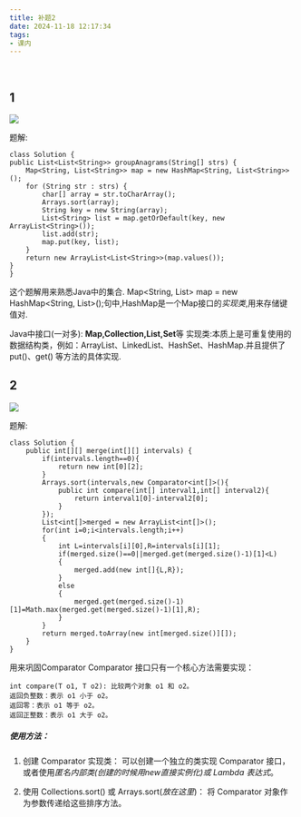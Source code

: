 ```yaml
---
title: 补题2
date: 2024-11-18 12:17:34
tags:
- 课内
---
```

 <!-- more -->
## 1

![](https://pic.imgdb.cn/item/673ac16bd29ded1a8c468745.png)

题解:

    class Solution {
    public List<List<String>> groupAnagrams(String[] strs) {
        Map<String, List<String>> map = new HashMap<String, List<String>>();
        for (String str : strs) {
            char[] array = str.toCharArray();
            Arrays.sort(array);
            String key = new String(array);
            List<String> list = map.getOrDefault(key, new ArrayList<String>());
            list.add(str);
            map.put(key, list);
        }
        return new ArrayList<List<String>>(map.values());
    }
    }

这个题解用来熟悉Java中的集合.
Map<String, List<String>> map = new HashMap<String, List<String>>();句中,HashMap是一个Map接口的*实现类*,用来存储键值对.

Java中接口(一对多):
**Map,Collection,List,Set**等
实现类:本质上是可重复使用的数据结构类，例如：ArrayList、LinkedList、HashSet、HashMap.并且提供了 put()、get() 等方法的具体实现.

## 2

![](https://pic.imgdb.cn/item/673aca5fd29ded1a8c4d338a.png)

题解:

    class Solution {
        public int[][] merge(int[][] intervals) {
            if(intervals.length==0){
                return new int[0][2];
            }
            Arrays.sort(intervals,new Comparator<int[]>(){
                public int compare(int[] interval1,int[] interval2){
                    return interval1[0]-interval2[0];
                }
            });
            List<int[]>merged = new ArrayList<int[]>();
            for(int i=0;i<intervals.length;i++)
            {
                int L=intervals[i][0],R=intervals[i][1];
                if(merged.size()==0||merged.get(merged.size()-1)[1]<L)
                {
                    merged.add(new int[]{L,R});
                }
                else
                {
                    merged.get(merged.size()-1)[1]=Math.max(merged.get(merged.size()-1)[1],R);
                }
            }
            return merged.toArray(new int[merged.size()][]);
        }
    }

用来巩固Comparator
Comparator 接口只有一个核心方法需要实现：

    int compare(T o1, T o2): 比较两个对象 o1 和 o2。
    返回负整数：表示 o1 小于 o2。
    返回零：表示 o1 等于 o2。
    返回正整数：表示 o1 大于 o2。

##### 使用方法：

1. 创建 Comparator 实现类： 可以创建一个独立的类实现 Comparator 接口，或者使用*匿名内部类(创建的时候用new直接实例化)或 Lambda 表达式*。

2. 使用 Collections.sort() 或 Arrays.sort(*放在这里*)： 将 Comparator 对象作为参数传递给这些排序方法。

